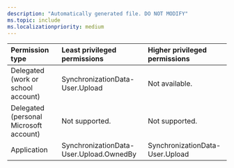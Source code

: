 ```yaml
---
description: "Automatically generated file. DO NOT MODIFY"
ms.topic: include
ms.localizationpriority: medium
---
```


|Permission type|Least privileged permissions|Higher privileged permissions|
|:---|:---|:---|
|Delegated (work or school account)|SynchronizationData-User.Upload|Not available.|
|Delegated (personal Microsoft account)|Not supported.|Not supported.|
|Application|SynchronizationData-User.Upload.OwnedBy|SynchronizationData-User.Upload|

